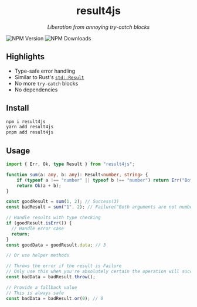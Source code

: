 <h1 align="center">
  result4js
</h1>
<p align="center"> <em>Liberation from annoying try-catch blocks</em>
</p>

![NPM Version](https://img.shields.io/npm/v/result4js)
![NPM Downloads](https://img.shields.io/npm/dm/result4js)


## Highlights
- Type-safe error handling
- Similar to Rust's [`std::Result`](https://doc.rust-lang.org/std/result/)
- No more `try-catch` blocks
- No dependencies

## Install
```sh
npm i result4js
yarn add result4js
pnpm add result4js
```

## Usage
```ts
import { Err, Ok, type Result } from "result4js";

function sum(a: any, b: any): Result<number, string> {
    if (typeof a !== "number" || typeof b !== "number") return Err("Both arguments are not numbers");
    return Ok(a + b);
}

const goodResult = sum(1, 2); // Success(3)
const badResult = sum("1", 2); // Failure("Both arguments are not numbers")

// Handle results with type checking
if (goodResult.isErr()) {
  // Handle error case
  return;
}
const goodData = goodResult.data; // 3

// Or use helper methods

// Throws the error if the result is Failure
// Only use this when you're absolutely certain the operation will succeed
const badData = badResult.throw();

// Provide a fallback value
// This is always safe
const badData = badResult.or(0); // 0
```